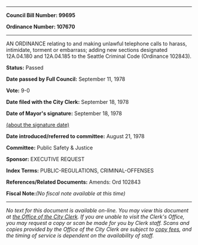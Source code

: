 

********

**Council Bill Number: 99695**
   
**Ordinance Number: 107670**
********

 AN ORDINANCE relating to and making unlawful telephone calls to harass, intimidate, torment or embarrass; adding new sections designated 12A.04.180 and 12A.04.185 to the Seattle Criminal Code (Ordinance 102843).

**Status:** Passed
   
**Date passed by Full Council:** September 11, 1978
   
**Vote:** 9-0
   
**Date filed with the City Clerk:** September 18, 1978
   
**Date of Mayor's signature:** September 18, 1978
   
[(about the signature date)](/~public/approvaldate.htm)
   
   
   
**Date introduced/referred to committee:** August 21, 1978
   
**Committee:** Public Safety & Justice
   
**Sponsor:** EXECUTIVE REQUEST
   
   
**Index Terms:** PUBLIC-REGULATIONS, CRIMINAL-OFFENSES

**References/Related Documents:** Amends: Ord 102843

**Fiscal Note:**_(No fiscal note available at this time)_
********

_No text for this document is available on-line. You may view this document at [the Office of the City Clerk](http://www.seattle.gov/leg/clerk/contactUs.htm). If you are unable to visit the Clerk's Office, you may request a copy or scan be made for you by Clerk staff. Scans and copies provided by the Office of the City Clerk are subject to [copy fees](http://clerk.seattle.gov/~public/clerkfees.htm), and the timing of service is dependent on the availability of staff._

